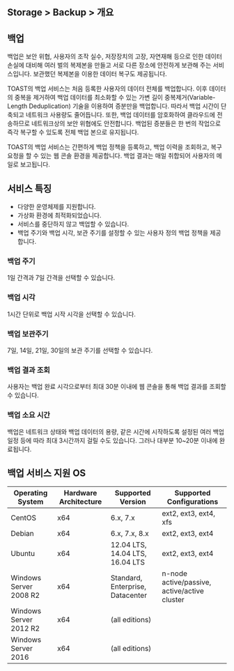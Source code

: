 ## Storage > Backup > 개요

## 백업
백업은 보안 위협, 사용자의 조작 실수, 저장장치의 고장, 자연재해 등으로 인한 데이터 손실에 대비해 여러 벌의 복제본을 만들고 서로 다른 장소에 안전하게 보관해 주는 서비스입니다. 보관했던 복제본을 이용한 데이터 복구도 제공됩니다.

TOAST의 백업 서비스는 처음 등록한 사용자의 데이터 전체를 백업합니다. 이후 데이터의 중복을 제거하여 백업 데이터를 최소화할 수 있는 가변 길이 중복제거(Variable-Length Deduplication) 기술을 이용하여 증분만을 백업합니다. 따라서 백업 시간이 단축되고 네트워크 사용량도 줄어듭니다. 또한, 백업 데이터를 암호화하여 클라우드에 전송하므로 네트워크상의 보안 위협에도 안전합니다. 백업된 증분들은 한 번의 작업으로 즉각 복구할 수 있도록 전체 백업 본으로 유지됩니다.

TOAST의 백업 서비스는 간편하게 백업 정책을 등록하고, 백업 이력을 조회하고, 복구 요청을 할 수 있는 웹 콘솔 환경을 제공합니다. 백업 결과는 매일 취합되어 사용자의 메일로 보고됩니다.

## 서비스 특징
* 다양한 운영체제를 지원합니다.
* 가상화 환경에 최적화되었습니다.
* 서비스를 중단하지 않고 백업할 수 있습니다.
* 백업 주기와 백업 시각, 보관 주기를 설정할 수 있는 사용자 정의 백업 정책을 제공합니다.

### 백업 주기
1일 간격과 7일 간격을 선택할 수 있습니다.

### 백업 시각
1시간 단위로 백업 시작 시각을 선택할 수 있습니다.

### 백업 보관주기
7일, 14일, 21일, 30일의 보관 주기를 선택할 수 있습니다.

### 백업 결과 조회
사용자는 백업 완료 시각으로부터 최대 30분 이내에 웹 콘솔을 통해 백업 결과를 조회할 수 있습니다.

### 백업 소요 시간
백업은 네트워크 상태와 백업 데이터의 용량, 같은 시간에 시작하도록 설정된 여러 백업 일정 등에 따라 최대 3시간까지 걸릴 수도 있습니다. 그러나 대부분 10~20분 이내에 완료됩니다.


## 백업 서비스 지원 OS

| Operating System | Hardware Architecture | Supported Version | Supported Configurations |
| ---------------- | --------------------- | ------------------------ | ------------------------ |
| CentOS | x64 | 6.x, 7.x | ext2, ext3, ext4, xfs |
| Debian | x64 | 6.x, 7.x, 8.x | ext2, ext3, ext4 |
| Ubuntu | x64 | 12.04 LTS, 14.04 LTS, 16.04 LTS | ext2, ext3, ext4 |
| Windows Server 2008 R2 | x64 | Standard, Enterprise, Datacenter | n-node active/passive, active/active cluster |
| Windows Server 2012 R2 | x64 | (all editions) |  |
| Windows Server 2016 | x64 | (all editions) |  |
